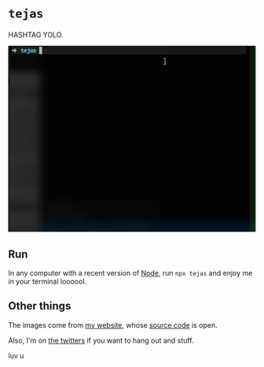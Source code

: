 # `tejas`

HASHTAG YOLO.

![demo](./lmao.gif)

## Run

In any computer with a recent version of [Node](https://nodejs.org/en/), run `npx tejas` and enjoy me in your terminal loooool.

## Other things

The images come from [my website](https://tejaskumar.com), whose [source code](https://github.com/tejasq/tejaskumar.com) is open.

Also, I'm on [the twitters](https://twitter.com/tejaskumar_) if you want to hang out and stuff.

luv u
